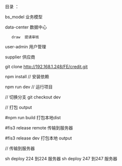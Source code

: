 
目录 ：

   bs_model  业务模型

data-center  数据中心

       draw  提请审核

 user-admin  用户管理

   supplier  供应商



git clone http://192.168.1.248/FE/credit.git

npm install  // 安装依赖

npm run dev // 运行项目


// 切换分支
git checkout dev



// 打包 output

#npm  run  build 打包本地dist

#fis3 release remote 传输到服务器

#fis3 release dev 打包本地 output


// 传输到服务器

sh deploy 224  到224 服务器
sh deploy 247  到247 服务器





